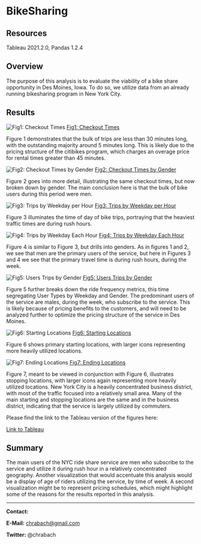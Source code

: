 # BikeSharing

## Resources
Tableau 2021.2.0, Pandas 1.2.4

## Overview

The purpose of this analysis is to evaluate the viability of a bike share opportunity in Des Moines, Iowa.  To do so, we utilize data from an already running bikesharing program in New York City.


## Results


![Fig1: Checkout Times](other_resources/01_Checkout_Times_For_Users.png)
[Fig1: Checkout Times](other_resources/01_Checkout_Times_For_Users.png?raw=true "Figure 1: Checkout Times")

Figure 1 demonstrates that the bulk of trips are less than 30 minutes long, with the outstanding majority around 5 minutes long.  This is likely due to the pricing structure of the citibikes program, which charges an overage price for rental times greater than 45 minutes.  

![Fig2: Checkout Times by Gender](other_resources/02_Checkout_Times_by_Gender.png)
[Fig2: Checkout Times by Gender](other_resources/02_Checkout_Times_by_Gender.png?raw=true "Figure 2: Checkout Times by Gender")

Figure 2 goes into more detail, illustrating the same checkout times, but now broken down by gender.  The main conclusion here is that the bulk of bike users during this period were men.

![Fig3: Trips by Weekday per Hour](other_resources/03_Trips_by_Weekday_per_Hour.png)
[Fig3: Trips by Weekday per Hour](other_resources/03_Trips_by_Weekday_per_Hour.png?raw=true "Figure 3: Trips by Weekday per Hour")

Figure 3 illuminates the time of day of bike trips, portraying that the heaviest traffic times are during rush hours.

![Fig4: Trips by Weekday Each Hour](other_resources/04_Trips_by_Weekday_Each_Hour.png)
[Fig4: Trips by Weekday Each Hour](other_resources/04_Trips_by_Weekday_Each_Hour.png?raw=true "Figure 4: Trips by Weekday Each Hour")

Figure 4 is similar to Figure 3, but drills into genders.  As in figures 1 and 2, we see that men are the primary users of the service, but here in Figures 3 and 4 we see that the primary travel time is during rush hours, during the week. 

![Fig5: Users Trips by Gender](other_resources/05_Users_Trips_by_Gender_by_Weekday.png)
[Fig5: Users Trips by Gender](other_resources/05_Users_Trips_by_Gender_by_Weekday.png?raw=true "Figure 5: Users Trips by Gender")

Figure 5 further breaks down the ride frequency metrics, this time segregating User Types by Weekday and Gender.  The predominant users of the service are males, during the week, who subscribe to the service.  This is likely because of pricing benefits to the customers, and will need to be analyzed further to optimize the pricing structure of the service in Des Moines.


![Fig6: Starting Locations](other_resources/06_Top_Starting_Locations.png)
[Fig6: Starting Locations](other_resources/06_Top_Starting_Locations.png?raw=true "Figure 6: Starting Locations")

Figure 6 shows primary starting locations, with larger icons representing more heavily utilized locations.

![Fig7: Ending Locations](other_resources/07_Top_Ending_Locations.png)
[Fig7: Ending Locations](other_resources/07_Top_Ending_Locations.png?raw=true "Figure 7: Ending Locations")

Figure 7, meant to be viewed in conjunction with Figure 6, illustrates stopping locations, with larger icons again representing more heavily utilized locations.  New York City is a heavily concentrated business district, with most of the traffic focused into a relatively small area.  Many of the main starting and stopping locations are the same and in the business district, indicating that the service is largely utilized by commuters.



Please find the link to the Tableau version of the figures here:

[Link to Tableau](https://public.tableau.com/app/profile/chris7098/viz/14_BikeShare_Challenge/ChallengeStory?publish=yes "Link to Tableau")


## Summary

The main users of the NYC ride share service are men who subscribe to the service and utilize it during rush hour in a relatively concentrated geography.  Another visualization that would accentuate this analysis would be a display of age of riders utilizing the service, by time of week.  A second visualization might be to represent pricing schedules, which might highlight some of the reasons for the results reported in this analysis. 

------
**Contact:**

**E-Mail:** chrabach@gmail.com

**Twitter:** @chrabach

